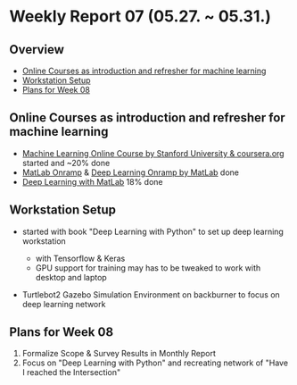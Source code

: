 # Weekly Report 07 (05.27. ~ 05.31.)

## Overview
- [Online Courses as introduction and refresher for machine learning](#Online-Courses-as-introduction-and-refresher-for-machine-learning)
- [Workstation Setup](#Workstation-Setup)
- [Plans for Week 08](#Plans-for-Week-08)

## Online Courses as introduction and refresher for machine learning
- [Machine Learning Online Course by Stanford University & coursera.org](https://www.coursera.org/learn/machine-learning/home/welcome) started and ~20% done
- [MatLab Onramp](https://www.mathworks.com/learn/tutorials/matlab-onramp.html) & [Deep Learning Onramp by MatLab](https://www.mathworks.com/learn/tutorials/deep-learning-onramp.html) done
- [Deep Learning with MatLab](https://www.mathworks.com/training-schedule/deep-learning-with-matlab) 18% done

## Workstation Setup
- started with book "Deep Learning with Python" to set up deep learning workstation
    - with Tensorflow & Keras
    - GPU support for training may has to be tweaked to work with desktop and laptop

- Turtlebot2 Gazebo Simulation Environment on backburner to focus on deep learning network

## Plans for Week 08
1. Formalize Scope & Survey Results in Monthly Report
2. Focus on "Deep Learning with Python" and recreating network of "Have I reached the Intersection"
